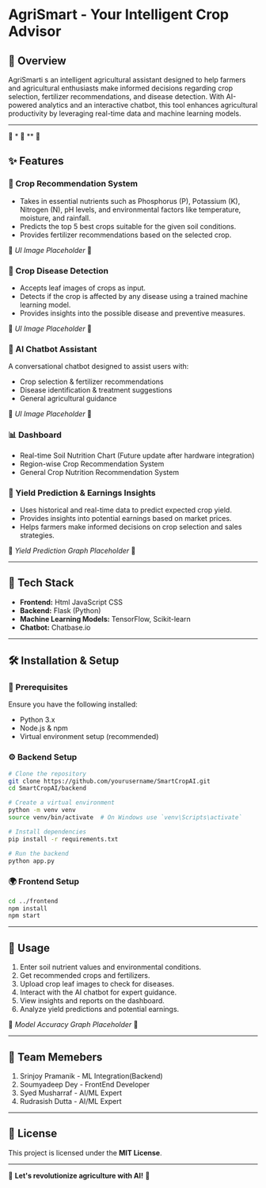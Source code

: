 # AgriSmart - Your Intelligent Crop Advisor

## 📌 Overview
AgriSmarti s an intelligent agricultural assistant designed to help farmers and agricultural enthusiasts make informed decisions regarding crop selection, fertilizer recommendations, and disease detection. With AI-powered analytics and an interactive chatbot, this tool enhances agricultural productivity by leveraging real-time data and machine learning models.

---


📌 *
📌 ** 📌

## ✨ Features

### 🌱 Crop Recommendation System
- Takes in essential nutrients such as Phosphorus (P), Potassium (K), Nitrogen (N), pH levels, and environmental factors like temperature, moisture, and rainfall.
- Predicts the top 5 best crops suitable for the given soil conditions.
- Provides fertilizer recommendations based on the selected crop.

📌 *UI Image Placeholder* 📌

### 🍃 Crop Disease Detection
- Accepts leaf images of crops as input.
- Detects if the crop is affected by any disease using a trained machine learning model.
- Provides insights into the possible disease and preventive measures.

📌 *UI Image Placeholder* 📌

### 🤖 AI Chatbot Assistant
A conversational chatbot designed to assist users with:
- Crop selection & fertilizer recommendations
- Disease identification & treatment suggestions
- General agricultural guidance

📌 *UI Image Placeholder* 📌

### 📊 Dashboard
- Real-time Soil Nutrition Chart (Future update after hardware integration)
- Region-wise Crop Recommendation System
- General Crop Nutrition Recommendation System


### 🌾 Yield Prediction & Earnings Insights
- Uses historical and real-time data to predict expected crop yield.
- Provides insights into potential earnings based on market prices.
- Helps farmers make informed decisions on crop selection and sales strategies.

📌 *Yield Prediction Graph Placeholder* 📌

---

## 🚀 Tech Stack
- **Frontend:** Html JavaScript CSS
- **Backend:** Flask (Python)
- **Machine Learning Models:** TensorFlow, Scikit-learn
- **Chatbot:** Chatbase.io
---

## 🛠 Installation & Setup

### 🔧 Prerequisites
Ensure you have the following installed:
- Python 3.x
- Node.js & npm
- Virtual environment setup (recommended)

### ⚙️ Backend Setup
```bash
# Clone the repository
git clone https://github.com/yourusername/SmartCropAI.git
cd SmartCropAI/backend

# Create a virtual environment
python -m venv venv
source venv/bin/activate  # On Windows use `venv\Scripts\activate`

# Install dependencies
pip install -r requirements.txt

# Run the backend
python app.py
```

### 🌍 Frontend Setup
```bash
cd ../frontend
npm install
npm start
```

---

## 📸 Usage
1. Enter soil nutrient values and environmental conditions.
2. Get recommended crops and fertilizers.
3. Upload crop leaf images to check for diseases.
4. Interact with the AI chatbot for expert guidance.
5. View insights and reports on the dashboard.
6. Analyze yield predictions and potential earnings.

📌 *Model Accuracy Graph Placeholder* 📌

---

## 🤝 Team Memebers

1. Srinjoy Pramanik - ML Integration(Backend)
2. Soumyadeep Dey - FrontEnd Developer
3. Syed Musharraf - AI/ML Expert
4. Rudrasish Dutta - AI/ML Expert

---

## 📄 License
This project is licensed under the **MIT License**.

---

 

🚀 **Let's revolutionize agriculture with AI!** 🚀

